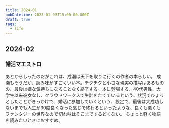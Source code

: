 ```yaml
---
title: 2024-01
pubDatetime: 2025-01-03T15:00:00.000Z
draft: true
tags:
  - life
---
```


## 2024-02

### 婚活マエストロ

あとからしったのだがこれは、成瀬は天下を取りに行くの作者の本らしい。
成瀬もそうだが、読み味がすごくいい本。チクチクと小さな現実の描写はあるものの、最後は嫌な気持ちになることなく終了する。本に登場する、40代男性、大学生以来彼女なし、クラウドワークスで生計をたてているという、状況でひょっとしたことがきっかけで、婚活に参加していくという、設定で、最後は大成功しないまでも人生が30度良くなった感じで終わるといったような、良くも悪くもファンタジーの世界なので切れ味はそこまでするどくない。
ちょっと軽く物語を読みたいときにおすすめ。

